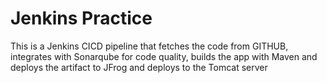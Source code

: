 # Jenkins Practice

This is a Jenkins CICD pipeline that fetches the code from GITHUB, integrates with Sonarqube for code quality, builds the app with Maven and deploys the artifact to JFrog and deploys to the Tomcat server
